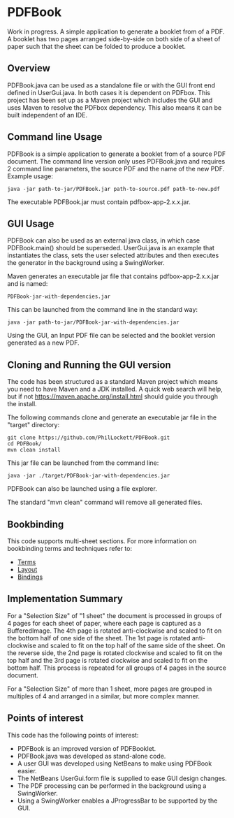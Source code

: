 # PDFBook

Work in progress.
A simple application to generate a booklet from of a PDF. A booklet has two 
pages arranged side-by-side on both side of a sheet of paper such that the 
sheet can be folded to produce a booklet.

## Overview

PDFBook.java can be used as a standalone file or with the GUI front end 
defined in UserGui.java. In both cases it is dependent on PDFbox. This project 
has been set up as a Maven project which includes the GUI and uses Maven to 
resolve the PDFbox dependency. This also means it can be built independent of 
an IDE.

## Command line Usage

PDFBook is a simple application to generate a booklet from of a source 
PDF document. The command line version only uses PDFBook.java and requires 
2 command line parameters, the source PDF and the name of the new PDF. Example 
usage:

    java -jar path-to-jar/PDFBook.jar path-to-source.pdf path-to-new.pdf

The executable PDFBook.jar must contain pdfbox-app-2.x.x.jar.

## GUI Usage

PDFBook can also be used as an external java class, in which case 
PDFBook.main() should be superseded. UserGui.java is an example that 
instantiates the class, sets the user selected attributes and then executes 
the generator in the background using a SwingWorker.

Maven generates an executable jar file that contains pdfbox-app-2.x.x.jar and 
is named:

    PDFBook-jar-with-dependencies.jar

This can be launched from the command line in the standard way:

    java -jar path-to-jar/PDFBook-jar-with-dependencies.jar

Using the GUI, an Input PDF file can be selected and the booklet version 
generated as a new PDF.

## Cloning and Running the GUI version

The code has been structured as a standard Maven project which means you need 
to have Maven and a JDK installed. A quick web search will help, but if not 
https://maven.apache.org/install.html should guide you through the install.

The following commands clone and generate an executable jar file in the 
"target" directory:

    git clone https://github.com/PhilLockett/PDFBook.git
	cd PDFBook/
    mvn clean install

This jar file can be launched from the command line:

    java -jar ./target/PDFBook-jar-with-dependencies.jar

PDFBook can also be launched using a file explorer.
 
The standard "mvn clean" command will remove all generated files.

## Bookbinding

This code supports multi-sheet sections. For more information on bookbinding 
terms and techniques refer to:
 * [Terms](https://en.wikipedia.org/wiki/Bookbinding#Terms_and_techniques)
 * [Layout](https://www.formaxprinting.com/blog/2016/11/booklet-layout-how-to-arrange-the-pages-of-a-saddle-stitched-booklet/)
 * [Bindings](https://www.studentbookbinding.co.uk/blog/how-to-set-up-pagination-section-sewn-bindings)


## Implementation Summary

For a "Selection Size" of "1 sheet" the document is processed in groups of 4 
pages for each sheet of paper, where each page is captured as a BufferedImage. 
The 4th page is rotated anti-clockwise and scaled to fit on the bottom half of 
one side of the sheet. The 1st page is rotated anti-clockwise and scaled to 
fit on the top half of the same side of the sheet. On the reverse side, the 
2nd page is rotated clockwise and scaled to fit on the top half and the 3rd 
page is rotated clockwise and scaled to fit on the bottom half. This process 
is repeated for all groups of 4 pages in the source document.

For a "Selection Size" of more than 1 sheet, more pages are grouped in 
multiples of 4 and arranged in a similar, but more complex manner.

## Points of interest

This code has the following points of interest:

  * PDFBook is an improved version of PDFBooklet.
  * PDFBook.java was developed as stand-alone code.
  * A user GUI was developed using NetBeans to make using PDFBook easier.
  * The NetBeans UserGui.form file is supplied to ease GUI design changes.
  * The PDF processing can be performed in the background using a SwingWorker.
  * Using a SwingWorker enables a JProgressBar to be supported by the GUI.
